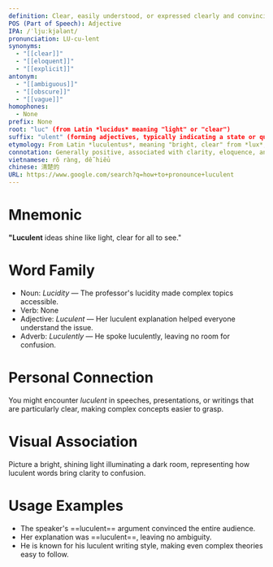 ```yaml
---
definition: Clear, easily understood, or expressed clearly and convincingly.
POS (Part of Speech): Adjective
IPA: /ˈljuːkjələnt/
pronunciation: LU-cu-lent
synonyms:
  - "[[clear]]"
  - "[[eloquent]]"
  - "[[explicit]]"
antonym:
  - "[[ambiguous]]"
  - "[[obscure]]"
  - "[[vague]]"
homophones:
  - None
prefix: None
root: "luc" (from Latin *lucidus* meaning "light" or "clear")
suffix: "ulent" (forming adjectives, typically indicating a state or quality)
etymology: From Latin *luculentus*, meaning "bright, clear" from *lux*, meaning "light."
connotation: Generally positive, associated with clarity, eloquence, and precision in speech or writing.
vietnamese: rõ ràng, dễ hiểu
chinese: 清楚的
URL: https://www.google.com/search?q=how+to+pronounce+luculent
---
```


# Mnemonic

**"Luculent** ideas shine like light, clear for all to see."

# Word Family

- Noun: *Lucidity* — The professor's lucidity made complex topics accessible.
- Verb: None
- Adjective: *Luculent* — Her luculent explanation helped everyone understand the issue.
- Adverb: *Luculently* — He spoke luculently, leaving no room for confusion.

# Personal Connection

You might encounter *luculent* in speeches, presentations, or writings that are particularly clear, making complex concepts easier to grasp.

# Visual Association

Picture a bright, shining light illuminating a dark room, representing how luculent words bring clarity to confusion.

# Usage Examples

- The speaker's ==luculent== argument convinced the entire audience.
- Her explanation was ==luculent==, leaving no ambiguity.
- He is known for his luculent writing style, making even complex theories easy to follow.

